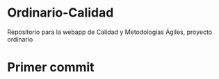 # Ordinario-Calidad
Repositorio para la webapp de Calidad y Metodologías Ágiles, proyecto ordinario

# Primer commit
